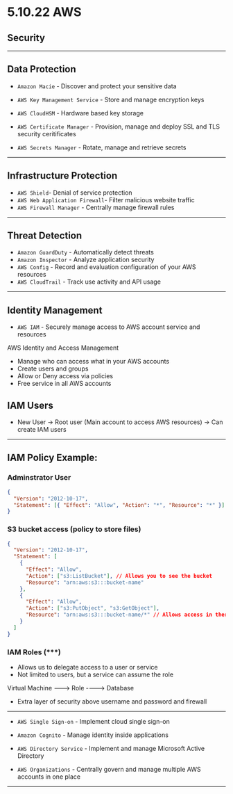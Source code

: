 # 5.10.22 AWS

## Security

---

## Data Protection

- `Amazon Macie` - Discover and protect your sensitive data

- `AWS Key Management Service` - Store and manage encryption keys

- `AWS CloudHSM` - Hardware based key storage

- `AWS Certificate Manager` - Provision, manage and deploy SSL and TLS security ceritificates

- `AWS Secrets Manager` - Rotate, manage and retrieve secrets

---

## Infrastructure Protection

- `AWS Shield`- Denial of service protection
- `AWS Web Application Firewall`- Filter malicious website traffic
- `AWS Firewall Manager` - Centrally manage firewall rules

---

## Threat Detection

- `Amazon GuardDuty` - Automatically detect threats
- `Amazon Inspector` - Analyze application security
- `AWS Config` - Record and evaluation configuration of your AWS resources
- `AWS CloudTrail` - Track use activity and API usage

---

## Identity Management

- `AWS IAM` - Securely manage access to AWS account service and resources

AWS Identity and Access Management

- Manage who can access what in your AWS accounts
- Create users and groups
- Allow or Deny access via policies
- Free service in all AWS accounts

## IAM Users

- New User -> Root user (Main account to access AWS resources) -> Can create IAM users

---

## IAM Policy Example:

### Adminstrator User

```json
{
  "Version": "2012-10-17",
  "Statement": [{ "Effect": "Allow", "Action": "*", "Resource": "*" }]
}
```

### S3 bucket access (policy to store files)

```json
{
  "Version": "2012-10-17",
  "Statement": [
    {
      "Effect": "Allow",
      "Action": ["s3:ListBucket"], // Allows you to see the bucket
      "Resource": "arn:aws:s3:::bucket-name"
    },
    {
      "Effect": "Allow",
      "Action": ["s3:PutObject", "s3:GetObject"],
      "Resource": "arn:aws:s3:::bucket-name/*" // Allows access in there
    }
  ]
}
```

### IAM Roles (\*\*\*)

- Allows us to delegate access to a user or service
- Not limited to users, but a service can assume the role

Virtual Machine ---> Role ----> Database

- Extra layer of security above username and password and firewall

---

- `AWS Single Sign-on` - Implement cloud single sign-on

- `Amazon Cognito` - Manage identity inside applications

- `AWS Directory Service` - Implement and manage Microsoft Active Directory

- `AWS Organizations` - Centrally govern and manage multiple AWS accounts in one place

---
